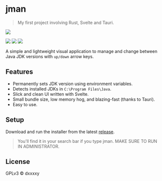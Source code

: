 # jman
> My first project involving Rust, Svelte and Tauri.

![](https://img.shields.io/github/downloads/DxxxxY/jman/total?style=for-the-badge)

![](https://img.shields.io/badge/Rust-black?style=for-the-badge&logo=rust&logoColor=#E57324)
![](https://img.shields.io/badge/Svelte-FF3E00?style=for-the-badge&logo=Svelte&logoColor=white)
![](https://img.shields.io/badge/Tauri-0388fc?style=for-the-badge&logo=Tauri&logoColor=white)

A simple and lightweight visual application to manage and change between Java JDK versions with `up/down` arrow keys.

## Features
- Permanently sets JDK version using environment variables.
- Detects installed JDKs in `C:\Program Files\Java`.
- Slick and clean UI written with Svelte.
- Small bundle size, low memory hog, and blazing-fast (thanks to Tauri).
- Easy to use.

## Setup
Download and run the installer from the latest [release](https://github.com/DxxxxY/jman/releases).
> You'll find it in your search bar if you type jman. MAKE SURE TO RUN IN ADMINISTRATOR.
## License
GPLv3 © dxxxxy